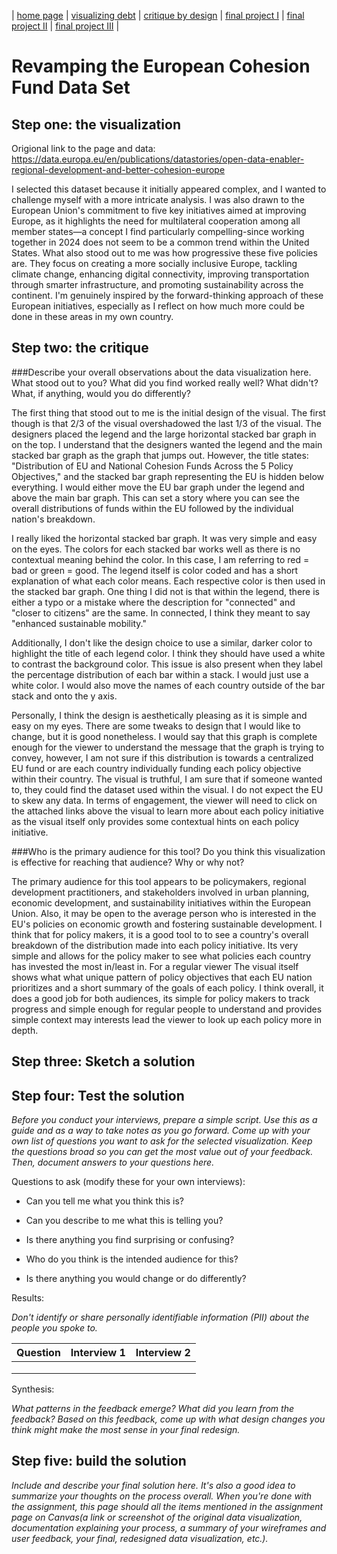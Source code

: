 | [home page](https://vincentwang510.github.io/Vincent-Wang-Telling-Stories-With-Data/) | [visualizing debt](visualizing-government-debt) | [critique by design](critique-by-design) | [final project I](final-project-part-one) | [final project II](final-project-part-two) | [final project III](final-project-part-three) |

# Revamping the European Cohesion Fund Data Set  

## Step one: the visualization

Origional link to the page and data: https://data.europa.eu/en/publications/datastories/open-data-enabler-regional-development-and-better-cohesion-europe

I selected this dataset because it initially appeared complex, and I wanted to challenge myself with a more intricate analysis. I was also drawn to the European Union's commitment to five key initiatives aimed at improving Europe, as it highlights the need for multilateral cooperation among all member states—a concept I find particularly compelling-since working together in 2024 does not seem to be a common trend within the United States. What also stood out to me was how progressive these five policies are. They focus on creating a more socially inclusive Europe, tackling climate change, enhancing digital connectivity, improving transportation through smarter infrastructure, and promoting sustainability across the continent. I'm genuinely inspired by the forward-thinking approach of these European initiatives, especially as I reflect on how much more could be done in these areas in my own country.

## Step two: the critique
###Describe your overall observations about the data visualization here.  What stood out to you?  What did you find worked really well?  What didn't?  What, if anything, would you do differently?   

The first thing that stood out to me is the initial design of the visual. The first though is that 2/3 of the visual overshadowed the last 1/3 of the visual. The designers placed the legend and the large horizontal stacked bar graph in on the top. I understand that the designers wanted the legend and the main stacked bar graph as the graph that jumps out. However, the title states:  "Distribution of EU and National Cohesion Funds Across the 5 Policy Objectives," and the stacked bar graph representing the EU is hidden below everything. I would either move the EU bar graph under the legend and above the main bar graph. This can set a story where you can see the overall distributions of funds within the EU followed by the individual nation's breakdown. 

I really liked the horizontal stacked bar graph. It was very simple and easy on the eyes. The colors for each stacked bar works well as there is no contextual meaning behind the color. In this case, I am referring to red = bad or green = good. The legend itself is color coded and has a short explanation of what each color means. Each respective color is then used in the stacked bar graph. One thing I did not is that within the legend, there is either a typo or a mistake where the description for "connected" and "closer to citizens" are the same. In connected, I think they meant to say "enhanced sustainable mobility." 

Additionally, I don't like the design choice to use a similar, darker color to highlight the title of each legend color. I think they should have used a white to contrast the background color. This issue is also present when they label the percentage distribution of each bar within a stack. I would just use a white color. I would also move the names of each country outside of the bar stack and onto the y axis. 

Personally, I think the design is aesthetically pleasing as it is simple and easy on my eyes. There are some tweaks to design that I would like to change, but it is good nonetheless. I would say that this graph is complete enough for the viewer to understand the message that the graph is trying to convey, however, I am not sure if this distribution is towards a centralized EU fund or are each country individually funding each policy objective within their country. The visual is truthful, I am sure that if someone wanted to, they could find the dataset used within the visual. I do not expect the EU to skew any data. In terms of engagement, the viewer will need to click on the attached links above the visual to learn more about each policy initiative as the visual itself only provides some contextual hints on each policy initiative. 

###Who is the primary audience for this tool?  Do you think this visualization is effective for reaching that audience?  Why or why not? 

The primary audience for this tool appears to be policymakers, regional development practitioners, and stakeholders involved in urban planning, economic development, and sustainability initiatives within the European Union. Also, it may be open to the average person who is interested in the EU's policies on economic growth and fostering sustainable development. I think that for policy makers, it is a good tool to to see a country's overall breakdown of the distribution made into each policy initiative. Its very simple and allows for the policy maker to see what policies each country has invested the most in/least in. For a regular viewer The visual itself shows what what unique pattern of policy objectives that each EU nation prioritizes and a short summary of the goals of each policy. I think overall, it does a good job for both audiences, its simple for policy makers to track progress and simple enough for regular people to understand and provides simple context may interests lead the viewer to look up each policy more in depth. 

## Step three: Sketch a solution

## Step four: Test the solution

_Before you conduct your interviews, prepare a simple script.  Use this as a guide and as a way to take notes as you go forward. Come up with your own list of questions you want to ask for the selected visualization. Keep the questions broad so you can get the most value out of your feedback. Then, document answers to your questions here._

Questions to ask (modify these for your own interviews): 

- Can you tell me what you think this is?

- Can you describe to me what this is telling you?

- Is there anything you find surprising or confusing?

- Who do you think is the intended audience for this?

- Is there anything you would change or do differently?

Results: 

_Don't identify or share personally identifiable information (PII) about the people you spoke to._


| Question | Interview 1 | Interview 2 |
|----------|-------------|-------------|
|          |             |             |
|          |             |             |
|          |             |             |

Synthesis: 

_What patterns in the feedback emerge?  What did you learn from the feedback?  Based on this feedback, come up with what design changes you think might make the most sense in your final redesign._

## Step five: build the solution

_Include and describe your final solution here. It's also a good idea to summarize your thoughts on the process overall. When you're done with the assignment, this page should all the items mentioned in the assignment page on Canvas(a link or screenshot of the original data visualization, documentation explaining your process, a summary of your wireframes and user feedback, your final, redesigned data visualization, etc.)._

